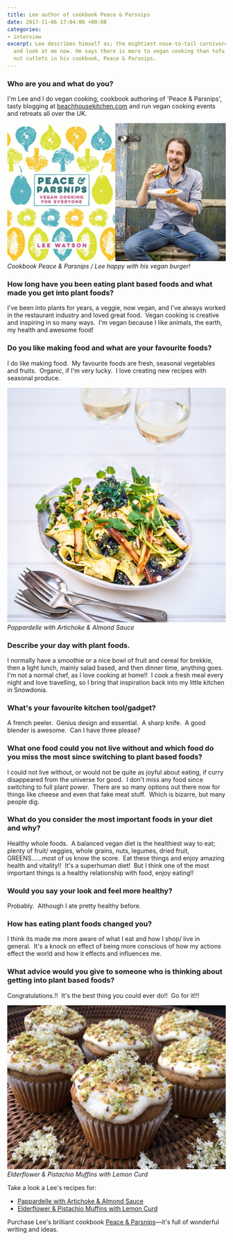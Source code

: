 ```yaml
---
title: Lee author of cookbook Peace & Parsnips
date: 2017-11-06 17:04:00 +00:00
categories:
- interview
excerpt: Lee describes himself as; the mightiest nose-to-tail carnivore of them all,
  and look at me now. He says there is more to vegan cooking than tofu and rubber-like
  nut cutlets in his cookbook, Peace & Parsnips.
---
```


### Who are you and what do you?
I'm Lee and I do vegan cooking, cookbook authoring of 'Peace & Parsnips', tasty blogging at [beachhousekitchen.com](http://beachhousekitchen.com) and run vegan cooking events and retreats all over the UK.

![lee-with-peace-and-parnips](/uploads/lee-with-peace-and-parnips.jpeg)
_Cookbook Peace & Parsnips / Lee happy with his vegan burger!_

### How long have you been eating plant based foods and what made you get into plant foods?
I've been into plants for years, a veggie, now vegan, and I've always worked in the restaurant industry and loved great food.  Vegan cooking is creative and inspiring in so many ways.  I'm vegan because I like animals, the earth, my health and awesome food!

### Do you like making food and what are your favourite foods?
I do like making food.  My favourite foods are fresh, seasonal vegetables and fruits.  Organic, if I'm very lucky.  I love creating new recipes with seasonal produce.

![pappardelle-with-artichoke-and-almond-sauce-purple-kale-and-white-asparagus.jpeg](/uploads/pappardelle-with-artichoke-and-almond-sauce-purple-kale-and-white-asparagus.jpeg)
_Pappardelle with Artichoke & Almond Sauce_

### Describe your day with plant foods.
I normally have a smoothie or a nice bowl of fruit and cereal for brekkie, then a light lunch, mainly salad based, and then dinner time, anything goes.  I'm not a normal chef, as I love cooking at home!!  I cook a fresh meal every night and love travelling, so I bring that inspiration back into my little kitchen in Snowdonia.

### What's your favourite kitchen tool/gadget?
A french peeler.  Genius design and essential.  A sharp knife.  A good blender is awesome.  Can I have three please?

### What one food could you not live without and which food do you miss the most since switching to plant based foods?
I could not live without, or would not be quite as joyful about eating, if curry disappeared from the universe for good.  I don't miss any food since switching to full plant power.  There are so many options out there now for things like cheese and even that fake meat stuff.  Which is bizarre, but many people dig.

### What do you consider the most important foods in your diet and why?
Healthy whole foods.  A balanced vegan diet is the healthiest way to eat; plenty of fruit/ veggies, whole grains, nuts, legumes, dried fruit, GREENS......most of us know the score.  Eat these things and enjoy amazing health and vitality!!  It's a superhuman diet!  But I think one of the most important things is a healthy relationship with food, enjoy eating!!

### Would you say your look and feel more healthy?
Probably.  Although I ate pretty healthy before.

### How has eating plant foods changed you?
I think its made me more aware of what I eat and how I shop/ live in general.  It's a knock on effect of being more conscious of how my actions effect the world and how it effects and influences me.

### What advice would you give to someone who is thinking about getting into plant based foods?
Congratulations.!!  It's the best thing you could ever do!!  Go for it!!!

![elderflower-and-pistachio-muffins-with-lemon-curd.jpeg](/uploads/elderflower-and-pistachio-muffins-with-lemon-curd.jpeg)
_Elderflower & Pistachio Muffins with Lemon Curd_

Take a look a Lee's recipes for:

* [Pappardelle with Artichoke & Almond Sauce](https://beachhousekitchen.com/2017/08/18/pappardelle-with-artichoke-almond-sauce-plus-recipes-for-a-healthier-happier-life/)  
* [Elderflower & Pistachio Muffins with Lemon Curd](https://beachhousekitchen.com/2017/06/29/elderflower-pistachio-muffins-with-lemon-curd/)

Purchase Lee's brilliant cookbook [Peace & Parsnips](https://www.amazon.co.uk/Peace-Parsnips-Vegan-Cooking-Everyone-ebook/dp/B00TP8L9SA/ref=sr_1_1?ie=UTF8&qid=1510058358&sr=8-1&keywords=peace+and+parsnips)—it's full of wonderful writing and ideas. 